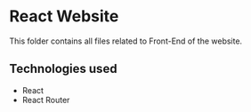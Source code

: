 # React Website
This folder contains all files related to Front-End of the website.

## Technologies used

* React 
* React Router
